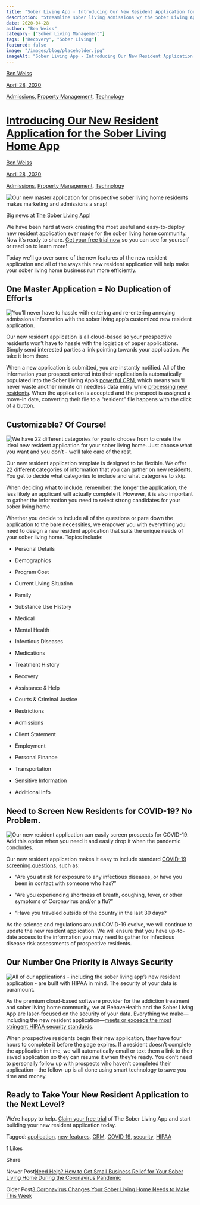 ```yaml
---
title: "Sober Living App - Introducing Our New Resident Application for the Sober Living Home App"
description: "Streamline sober living admissions w/ the Sober Living App resident application feature. Read the original 2020 intro blog post."
date: 2020-04-28
author: "Ben Weiss"
category: ["Sober Living Management"]
tags: ["Recovery", "Sober Living"]
featured: false
image: "/images/blog/placeholder.jpg"
imageAlt: "Sober Living App - Introducing Our New Resident Application for the Sober Living Home App"
---
```


[Ben Weiss](../../../../sober-living-app-blog%EF%B9%96author=5a811b27db7926c296af1851.html)

[April 28, 2020](introducing-our-new-resident-application-for-the-sober-living-home-app.html)

[Admissions](../../../category/Admissions.html), [Property Management](../../../category/Property+Management.html), [Technology](../../../category/Technology.html)

#  [Introducing Our New Resident Application for the Sober Living Home App](introducing-our-new-resident-application-for-the-sober-living-home-app.html)

[Ben Weiss](../../../../sober-living-app-blog%EF%B9%96author=5a811b27db7926c296af1851.html)

[April 28, 2020](introducing-our-new-resident-application-for-the-sober-living-home-app.html)

[Admissions](../../../category/Admissions.html), [Property Management](../../../category/Property+Management.html), [Technology](../../../category/Technology.html)

![Our new master application for prospective sober living home residents makes marketing and admissions a snap!](/images/blog/introducing-our-new-resident-application-for-the-sober-living-home-app/Screenshot_2020-04-24_at_1.31.27_PM.png)

Big news at [The Sober Living App](../../../../index.html)!

We have been hard at work creating the most useful and easy-to-deploy new resident application ever made for the sober living home community. Now it’s ready to share. [Get your free trial now](https://signup.behavehealth.com/?product=sober_living_app) so you can see for yourself or read on to learn more!

Today we’ll go over some of the new features of the new resident application and all of the ways this new resident application will help make your sober living home business run more efficiently. 

## One Master Application = No Duplication of Efforts 

![You’ll never have to hassle with entering and re-entering annoying admissions information with the sober living app’s customized new resident application.](/images/blog/introducing-our-new-resident-application-for-the-sober-living-home-app/Screenshot_2020-04-24_at_1.16.16_PM.png)

Our new resident application is all cloud-based so your prospective residents won’t have to hassle with the logistics of paper applications. Simply send interested parties a link pointing towards your application. We take it from there. 

When a new application is submitted, you are instantly notified. All of the information your prospect entered into their application is automatically populated into the Sober Living App’s [powerful CRM](../../../../features.html#features-overview), which means you’ll never waste another minute on needless data entry while [processing new residents](../../3/17/mastering-admissions-at-your-sober-living-home.html). When the application is accepted and the prospect is assigned a move-in date, converting their file to a “resident” file happens with the click of a button.  

## Customizable? Of Course!

![We have 22 different categories for you to choose from to create the ideal new resident application for your sober living home. Just choose what you want and you don’t - we’ll take care of the rest.](/images/blog/introducing-our-new-resident-application-for-the-sober-living-home-app/Screenshot_2020-04-24_at_1.18.32_PM.png)

Our new resident application template is designed to be flexible. We offer 22 different categories of information that you can gather on new residents. You get to decide what categories to include and what categories to skip. 

When deciding what to include, remember: the longer the application, the less likely an applicant will actually complete it. However, it is also important to gather the information you need to select strong candidates for your sober living home. 

Whether you decide to include all of the questions or pare down the application to the bare necessities, we empower you with everything you need to design a new resident application that suits the unique needs of your sober living home. Topics include: 

  * Personal Details

  * Demographics

  * Program Cost

  * Current Living Situation

  * Family

  * Substance Use History

  * Medical

  * Mental Health

  * Infectious Diseases

  * Medications

  * Treatment History

  * Recovery

  * Assistance & Help

  * Courts & Criminal Justice

  * Restrictions

  * Admissions

  * Client Statement

  * Employment

  * Personal Finance

  * Transportation

  * Sensitive Information

  * Additional Info

## Need to Screen New Residents for COVID-19? No Problem.

![Our new resident application can easily screen prospects for COVID-19. Add this option when you need it and easily drop it when the pandemic concludes.](/images/blog/introducing-our-new-resident-application-for-the-sober-living-home-app/Screenshot_2020-04-24_at_1.21.05_PM.png)

Our new resident application makes it easy to include standard [COVID-19 screening questions](../21/3-coronavirus-changes-your-sober-living-home-needs-to-make-this-week.html), such as:

  *  “Are you at risk for exposure to any infectious diseases, or have you been in contact with someone who has?”

  * ”Are you experiencing shortness of breath, coughing, fever, or other symptoms of Coronavirus and/or a flu?”

  * “Have you traveled outside of the country in the last 30 days?

As the science and regulations around COVID-19 evolve, we will continue to update the new resident application. We will ensure that you have up-to-date access to the information you may need to gather for infectious disease risk assessments of prospective residents.  

## Our Number One Priority is Always Security

![All of our applications - including the sober living app’s new resident application - are built with HIPAA in mind. The security of your data is paramount.](/images/blog/introducing-our-new-resident-application-for-the-sober-living-home-app/Screenshot_2020-04-24_at_1.21.53_PM.png)

As the premium cloud-based software provider for the addiction treatment and sober living home community, we at BehaveHealth and the Sober Living App are laser-focused on the security of your data. Everything we make—including the new resident application—[meets or exceeds the most stringent HIPAA security standards](../../../../security.html). 

When prospective residents begin their new application, they have four hours to complete it before the page expires. If a resident doesn’t complete the application in time, we will automatically email or text them a link to their saved application so they can resume it when they’re ready. You don’t need to personally follow up with prospects who haven’t completed their application—the follow-up is all done using smart technology to save you time and money. 

## Ready to Take Your New Resident Application to the Next Level? 

We’re happy to help. [Claim your free trial](https://behavehealth.com/get-started) of The Sober Living App and start building your new resident application today. 

Tagged: [application](../../../tag/application.html), [new features](https://soberlivingapp.com/sober-living-app-blog/tag/new+features), [CRM](../../../tag/CRM.html), [COVID 19](../../../tag/COVID+19.html), [security](https://soberlivingapp.com/sober-living-app-blog/tag/security), [HIPAA](https://soberlivingapp.com/sober-living-app-blog/tag/HIPAA)

1 Likes

Share

Newer Post[Need Help? How to Get Small Business Relief for Your Sober Living Home During the Coronavirus Pandemic](../../5/19/need-help-how-to-get-small-business-relief-for-your-sober-living-home-during-the-coronavirus-pandemic.html)

Older Post[3 Coronavirus Changes Your Sober Living Home Needs to Make This Week](../21/3-coronavirus-changes-your-sober-living-home-needs-to-make-this-week.html)
